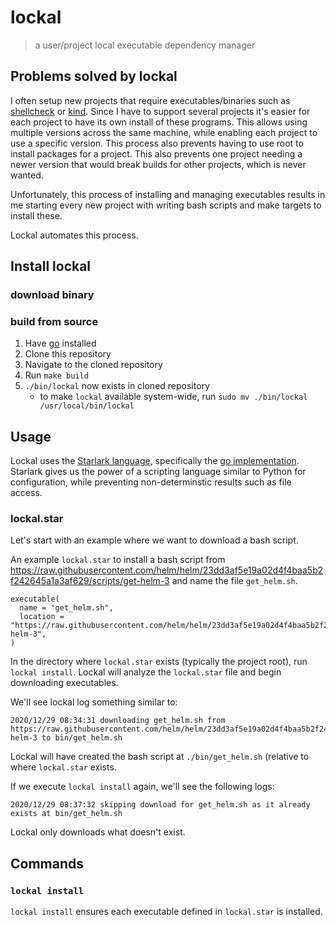 # lockal

> a user/project local executable dependency manager

## Problems solved by lockal

I often setup new projects that require executables/binaries such as [shellcheck](https://www.shellcheck.net/) or
[kind](https://kind.sigs.k8s.io/). Since I have to support several projects it's easier for each project to have its own
install of these programs. This allows using multiple versions across the same machine, while enabling each project to use a specific version.
This process also prevents having to use root to install packages for a project. This also prevents one project needing a newer version that
would break builds for other projects, which is never wanted.

Unfortunately, this process of installing and managing executables results in me starting every new project with writing bash scripts and
make targets to install these.

Lockal automates this process.

## Install lockal

### download binary

### build from source

1. Have [go](https://golang.org/dl/) installed
1. Clone this repository
1. Navigate to the cloned repository
1. Run `make build`
1. `./bin/lockal` now exists in cloned repository
   - to make `lockal` available system-wide, run `sudo mv ./bin/lockal /usr/local/bin/lockal`

## Usage

Lockal uses the [Starlark language](https://github.com/bazelbuild/starlark), specifically the [go implementation](https://github.com/google/starlark-go).
Starlark gives us the power of a scripting language similar to Python for configuration, while preventing non-determinstic results such as file access.

### lockal.star

Let's start with an example where we want to download a bash script.

An example `lockal.star` to install a bash script from https://raw.githubusercontent.com/helm/helm/23dd3af5e19a02d4f4baa5b2f242645a1a3af629/scripts/get-helm-3
and name the file `get_helm.sh`.

```starlark
executable(
  name = "get_helm.sh",
  location = "https://raw.githubusercontent.com/helm/helm/23dd3af5e19a02d4f4baa5b2f242645a1a3af629/scripts/get-helm-3",
)
```

In the directory where `lockal.star` exists (typically the project root), run
`lockal install`. Lockal will analyze the `lockal.star` file and begin downloading
executables.

We'll see lockal log something similar to:

```
2020/12/29 08:34:31 downloading get_helm.sh from https://raw.githubusercontent.com/helm/helm/23dd3af5e19a02d4f4baa5b2f242645a1a3af629/scripts/get-helm-3 to bin/get_helm.sh
```

Lockal will have created the bash script at `./bin/get_helm.sh` (relative to where `lockal.star` exists.

If we execute `lockal install` again, we'll see the following logs:

```
2020/12/29 08:37:32 skipping download for get_helm.sh as it already exists at bin/get_helm.sh
```

Lockal only downloads what doesn't exist.

## Commands

### `lockal install`

`lockal install` ensures each executable defined in `lockal.star` is installed.
